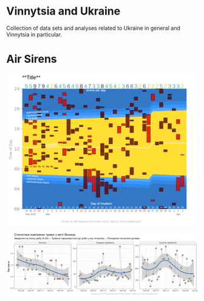 # Vinnytsia and Ukraine

Collection of data sets and analyses related to Ukraine in general and Vinnytsia in particular.


# Air Sirens

![Air Sirens in Vinnytsia][air]

![Air Sirens in Vinnytsia-summary][airsum]

[air]:./analysis/report-1/prints/1-cyclogram.png
[airsum]:./analysis/report-1/prints/2-count-duration.png
